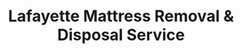 ---
layout: location.njk
title: Lafayette Mattress Removal & Disposal Service
description: Purdue University college town mattress removal with 1M+ mattresses recycled nationwide. Next-day pickup  Skip city bulk coordination - professional service for students, faculty, and families throughout Tippecanoe County.
permalink: /mattress-removal/indiana/lafayette/
city: Lafayette
state: Indiana
stateSlug: indiana
tier: college-town
coordinates:
  lat: 40.4167
  lng: -86.8753
pricing:
  startingPrice: 125
  single: 125
  queen: 155
  king: 180
  boxSpring: 30
neighborhoods:
  - name: Downtown Lafayette
    zipCodes: [47901, 47905]
  - name: West Lafayette (Purdue Campus)
    zipCodes: [47906, 47907]
  - name: Eastside
    zipCodes: [47909]
  - name: Southside
    zipCodes: [47904, 47905]
  - name: Chauncey Hill
    zipCodes: [47906]
  - name: River Road Area
    zipCodes: [47906]
  - name: Happy Hollow
    zipCodes: [47906]
  - name: Village
    zipCodes: [47906]
  - name: Northwestern Avenue
    zipCodes: [47906]
  - name: Stadium Area
    zipCodes: [47907]
  - name: Klondike
    zipCodes: [47907]
  - name: Sagamore West
    zipCodes: [47906]
  - name: University Street
    zipCodes: [47907]
  - name: Lindberg Road
    zipCodes: [47906]
  - name: Cumberland Avenue
    zipCodes: [47905]
  - name: Wabash Landing
    zipCodes: [47906]
  - name: Burnetts Creek
    zipCodes: [47905]
  - name: Jefferson High Area
    zipCodes: [47904]
  - name: Columbian Park
    zipCodes: [47905]
  - name: Ninth Street Hill
    zipCodes: [47904]
zipCodes: [47901, 47902, 47903, 47904, 47905, 47906, 47907, 47909]
recyclingPartners:
  - Waste Management (WM)
  - Trash Kans
  - AARC Residential
  - D&D Trash Service
localRegulations: "Our service bypasses Lafayette's complex municipal bulk waste system entirely. While city pickup requires advance scheduling, departmental coordination, and limited availability windows that conflict with academic calendars, we provide immediate next-day service designed specifically for college town dynamics and student scheduling needs."
nearbyCities:
  - name: Indianapolis
    slug: indianapolis
    distance: 65
    isSuburb: false
  - name: Fort Wayne
    slug: fort-wayne
    distance: 110
    isSuburb: false
  - name: Gary
    slug: gary
    distance: 95
    isSuburb: false
  - name: Evansville
    slug: evansville
    distance: 145
    isSuburb: false
reviews:
  count: 1,432
  featured:
    - text: "Purdue engineering student moving from dorm to off-campus apartment. They coordinated pickup during finals week around my schedule and handled my old mattress professionally. Perfect timing for college transitions."
      author: "Sarah K."
      neighborhood: "West Lafayette (Purdue Campus)"
    - text: "Faculty family relocating from Chauncey Hill needed quick mattress removal before new semester. Team was respectful of our academic schedule and handled everything efficiently while I was teaching."
      author: "Professor James M."
      neighborhood: "Chauncey Hill"
    - text: "Graduate student in Village apartments needed mattress removal between semesters. Much easier than trying to coordinate city bulk pickup during busy academic periods. Professional service that understands college town needs."
      author: "Amanda R."
      neighborhood: "Village"
faqs:
  - question: "Do you serve Purdue University students during semester transitions?"
    answer: "Yes, Lafayette's college town dynamics include thousands of student moves during fall/spring semesters. We offer flexible scheduling around academic calendars, finals weeks, and summer transitions to accommodate Purdue's 50,000+ student body throughout West Lafayette and surrounding areas."
  - question: "How is your service different from Lafayette city bulk pickup?"
    answer: "We eliminate municipal coordination requirements entirely. While Lafayette requires advance scheduling through city departments with limited availability windows, we provide immediate next-day pickup with guaranteed recycling and no administrative coordination needed."
  - question: "Can you handle faculty and staff relocations efficiently?"
    answer: "Absolutely. Lafayette's academic community includes thousands of Purdue faculty and staff with unique scheduling needs around semester cycles. We understand academic calendars and offer professional timing that works around teaching schedules and research commitments."
  - question: "What's included in your $125 starting price?"
    answer: "Complete mattress removal from your Lafayette home or student housing, professional transport, and 100% recycling. Additional charges only for stairs ($10/flight) or extended carries over 75 feet from our truck."
  - question: "Do you really recycle every mattress from Lafayette?"
    answer: "Yes, 100% guaranteed. We've recycled over 1 million mattresses nationwide. Your Lafayette mattress goes to certified facilities where springs become construction steel, foam becomes carpet padding, and fabrics get recycled into new textiles."
  - question: "How quickly can you schedule pickup in Lafayette?"
    answer: "Next-day service is standard throughout the college town area. Book online in 60 seconds or call (720) 263-6094. Most pickups can be arranged within 24 hours, often same-day depending on availability."
  - question: "Can you work around Purdue University academic schedules?"
    answer: "Yes, we understand Lafayette's role as a major college town with unique timing needs around semester transitions, finals periods, and academic calendar cycles. We offer flexible timing including early morning and evening appointments to accommodate students and faculty throughout Tippecanoe County."
  - question: "Do you serve all Lafayette ZIP codes and student housing areas?"
    answer: "Yes, we provide consistent professional service throughout all Lafayette ZIP codes with next-day availability and standard pricing from downtown 47901 to West Lafayette campus areas in 47906 and 47907."
schema:
  "@context": "https://schema.org"
  "@type": "LocalBusiness"
  "name": "A Bedder World Lafayette"
  "address":
    "@type": "PostalAddress"
    "addressLocality": "Lafayette"
    "addressRegion": "Indiana"
    "addressCountry": "US"
  "geo":
    "@type": "GeoCoordinates"
    "latitude": 40.4167
    "longitude": -86.8753
  "telephone": "720-263-6094"
  "priceRange": "$125-$180"
  "serviceArea": "Lafayette, Indiana"
  "aggregateRating":
    "@type": "AggregateRating"
    "ratingValue": "4.9"
    "reviewCount": "1432"
pageContent:
  heroDescription: "Professional mattress removal in Lafayette with over 1 million mattresses recycled nationwide. Next-day pickup service for Purdue University students, faculty, and families throughout Tippecanoe County's premier college town community."
  aboutService: |
    <p>Lafayette's identity as home to Purdue University, with 50,000+ students creating constant academic transitions alongside 44,595+ permanent residents, creates unique mattress removal needs our college town-focused team handles daily. Students moving between dorms, apartments, and off-campus housing, faculty relocating for academic positions, and established families in neighborhoods from Chauncey Hill to downtown Lafayette all need reliable service that works around demanding academic schedules and semester cycles.</p>
    
    <p>Tippecanoe County's diverse housing landscape, from historic downtown Lafayette homes to modern student apartments near campus and family neighborhoods along Cumberland Avenue, creates varied access challenges our experienced team navigates efficiently. Our service covers all college town ZIP codes from downtown 47901 to West Lafayette campus areas in 47906 and 47907, handling everything from tight student housing staircases to suburban family layouts.</p>
    
    <p>Every Lafayette mattress removal contributes to our 1+ million recycled nationwide. Rather than requiring city bulk waste coordination with administrative scheduling and departmental approvals, your old mattress becomes construction materials, padding, and textiles through our certified recycling process that supports both college town economic growth and environmental responsibility throughout the university community.</p>
  serviceAreasIntro: "We serve all Lafayette neighborhoods and districts with professional mattress removal, from campus areas to family residential zones:"
  regulationsCompliance: "Professional mattress removal eliminates all city coordination hassles for Lafayette residents. No departmental calls, no scheduling restrictions, no academic calendar conflicts - just reliable next-day service that fits your college town lifestyle and busy semester schedules."
  environmentalImpact: |
    <p>Lafayette students, faculty, and families choose our service for reliable mattress recycling that supports the college town's economic growth and environmental leadership. Every pickup contributes to our 1+ million mattresses recycled nationwide, keeping beds out of Tippecanoe County landfills while supporting regional manufacturing through material recovery.</p>
    
    <p>Our certified recycling process transforms Lafayette mattresses into valuable materials - steel springs become construction materials perfect for the region's ongoing campus infrastructure development, foam becomes carpet padding for educational facility applications, and fabrics enter manufacturing supply chains. This approach supports Lafayette's college town economy through responsible material reuse.</p>
    
    <p>From Purdue students to faculty families, all Lafayette customers benefit from guaranteed recycling that keeps mattress materials productive instead of occupying regional landfill space, supporting the college town's commitment to sustainable academic community development and environmental stewardship.</p>
  howItWorksScheduling: "Book online in 60 seconds or call (720) 263-6094 to schedule your Lafayette pickup. We offer college-friendly timing including early morning and evening appointments to accommodate academic schedules and semester transition periods."
  howItWorksService: "Our experienced team handles Lafayette's college town challenges - navigating diverse student housing layouts, coordinating with academic schedules, working around semester transitions and finals periods, and ensuring efficient mattress removal throughout Tippecanoe County's university community areas."
  howItWorksDisposal: "Your Lafayette mattress gets 100% recycled at certified facilities. Springs become construction steel, foam becomes carpet padding, fabrics get processed into new textiles. Every pickup supports our mission of keeping mattresses out of landfills nationwide."
  sidebarStats:
    mattressesRemoved: "9,127"
---